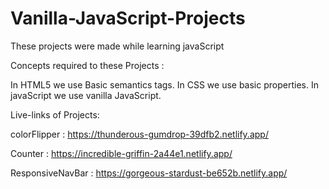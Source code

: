 # Vanilla-JavaScript-Projects
These projects were made while learning javaScript

Concepts required to these Projects :

In HTML5 we use Basic semantics tags.
In CSS we use basic properties.
In javaScript we use vanilla JavaScript.
<br>

Live-links of Projects:

colorFlipper : https://thunderous-gumdrop-39dfb2.netlify.app/
<br>

Counter : https://incredible-griffin-2a44e1.netlify.app/
<br>

ResponsiveNavBar : https://gorgeous-stardust-be652b.netlify.app/
<br>
